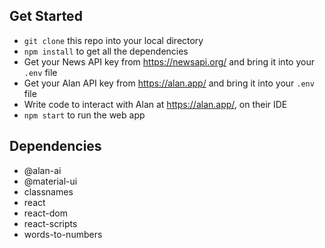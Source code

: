 ## Get Started
- `git clone` this repo into your local directory
- `npm install` to get all the dependencies
- Get your News API key from <https://newsapi.org/> and bring it into your `.env` file
- Get your Alan API key from <https://alan.app/> and bring it into your `.env` file
- Write code to interact with Alan at <https://alan.app/>, on their IDE
- `npm start` to run the web app

## Dependencies
- @alan-ai
- @material-ui
- classnames
- react
- react-dom
- react-scripts
- words-to-numbers
